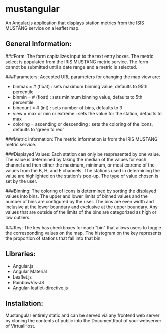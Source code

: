 mustangular
===========
An Angular.js application that displays station metrics from the ISIS MUSTANG service on a leaflet map. 


General Information:
-------------------
###Form:
The form capitalizes input to the text entry boxes. The metric select is populated from the IRIS MUSTANG metric service. The form cannot be submitted until a date range and a metric is selected.

###Parameters:
Accepted URL parameters for changing the map view are:
   - binmax    = # (float)                : sets maximum binning value,       defaults to 95th percentile
   - binmin    = # (float)                : sets minimum binning value,       defaults to 5th percentile
   - bincount  = # (int)                  : sets number of bins,              defaults to 3
   - view      = max or min or extreme    : sets the value for the station,   defaults to max
   - coloring  = ascending or descending  : sets the coloring of the icons,   defaults to 'green to red'

###Metric Information:
The metric information is from the IRIS MUSTANG metric service.

###Displayed Values:
Each station can only be respresented by one value. The value is determined by taking the median of the values for each channel and then either the maximum, minimum, or most extreme of the values from the B, H, and E channels. The stations used in determining the value are highlighted on the station's pop-up. The type of value chosen is set by the user. 

###Binning: 
The coloring of icons is determined by sorting the displayed values into bins. The upper and lower limits of binned values and the number of bins are configured by the user. The bins are even width and inclusive at the lower boundary and exclusive at the upper boundary. Any values that are outside of the limits of the bins are categorized as high or low outliers. 

###Key:
The key has checkboxes for each "bin" that allows users to toggle the corresponding values on the map. The histogram on the key represents the proportion of stations that fall into that bin. 

Libraries:
----------
- Angular.js
- Angular Material
- Leaflet.js
- RainbowVis-JS
- Angular-leaflet-directive.js

Installation:
------------
Mustangular entirely static and can be served via any frontend web server by cloning the contents of public into the DocumentRoot of your webserver of VirtualHost.